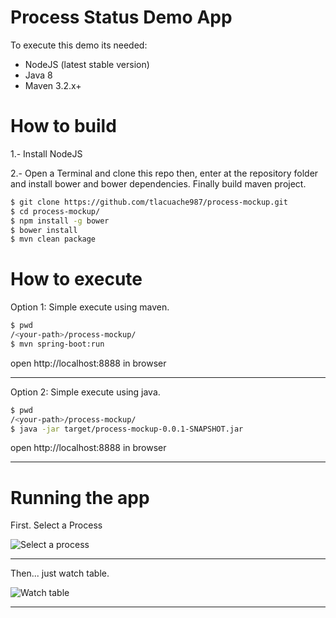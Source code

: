 # Process Status Demo App

To execute this demo its needed:
  - NodeJS (latest stable version)
  - Java 8
  - Maven 3.2.x+

# How to build

1.- Install NodeJS

2.- Open a Terminal and clone this repo then, enter at the repository folder and install bower and bower dependencies. Finally build maven project.

```sh
$ git clone https://github.com/tlacuache987/process-mockup.git
$ cd process-mockup/
$ npm install -g bower
$ bower install
$ mvn clean package
```

# How to execute

Option 1: Simple execute using maven.

```sh
$ pwd
/<your-path>/process-mockup/
$ mvn spring-boot:run
```

open http://localhost:8888 in browser


---------------------------------------------------------------------------


Option 2: Simple execute using java.

```sh
$ pwd
/<your-path>/process-mockup/
$ java -jar target/process-mockup-0.0.1-SNAPSHOT.jar
```

open http://localhost:8888 in browser


---------------------------------------------------------------------------



# Running the app

First. Select a Process

![Select a process](https://cdn.pbrd.co/images/GOO091Q.png)

---------------------------------------------------------------------------


Then... just watch table.


![Watch table](https://cdn.pbrd.co/images/GOO0KZN.png)

---------------------------------------------------------------------------